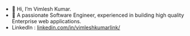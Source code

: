- 👋 Hi, I’m Vimlesh Kumar. 
- 👀 A passionate Software Engineer, experienced in building high quality Enterprise web applications.
- LinkedIn : [linkedin.com/in/vimleshkumarlink/](https://www.linkedin.com/in/vimleshkumarlink/)
<!---
kumarvimlesh/kumarvimlesh is a ✨ special ✨ repository because its `README.md` (this file) appears on your GitHub profile.
You can click the Preview link to take a look at your changes.
--->
